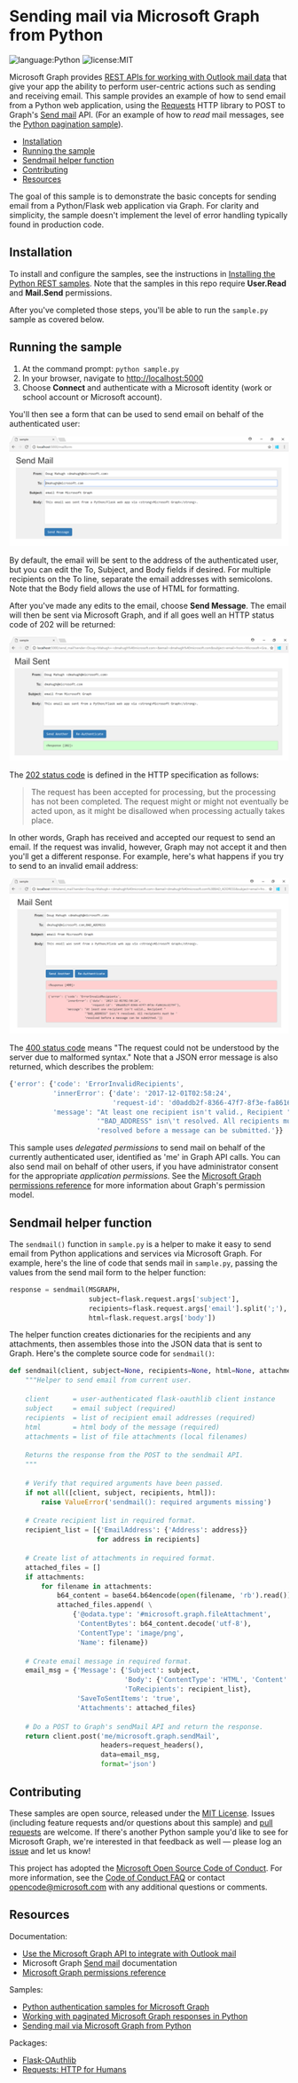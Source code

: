 # Sending mail via Microsoft Graph from Python

![language:Python](https://img.shields.io/badge/Language-Python-blue.svg?style=flat-square) ![license:MIT](https://img.shields.io/badge/License-MIT-green.svg?style=flat-square) 

Microsoft Graph provides [REST APIs for working with Outlook mail data](https://developer.microsoft.com/en-us/graph/docs/api-reference/v1.0/resources/mail_api_overview) that give your app the ability to perform user-centric actions such as sending and receiving email. This sample provides an example of how to send email from a Python web application, using the [Requests](http://docs.python-requests.org/en/master/) HTTP library to POST to Graph's [Send mail](https://developer.microsoft.com/en-us/graph/docs/api-reference/v1.0/api/user_sendmail) API. (For an example of how to _read_ mail messages, see the [Python pagination sample](https://github.com/microsoftgraph/python-sample-pagination)).

* [Installation](#installation)
* [Running the sample](#running-the-sample)
* [Sendmail helper function](#sendmail-helper-function)
* [Contributing](#contributing)
* [Resources](#resources)

The goal of this sample is to demonstrate the basic concepts for sending email from a Python/Flask web application via Graph. For clarity and simplicity, the sample doesn't implement the level of error handling typically found in production code.

## Installation

To install and configure the samples, see the instructions in [Installing the Python REST samples](https://github.com/microsoftgraph/python-sample-auth/blob/master/installation.md). Note that the samples in this repo require **User.Read** and **Mail.Send** permissions.

After you've completed those steps, you'll be able to run the ```sample.py``` sample as covered below.

## Running the sample

1. At the command prompt: ```python sample.py```
2. In your browser, navigate to [http://localhost:5000](http://localhost:5000)
3. Choose **Connect** and authenticate with a Microsoft identity (work or school account or Microsoft account).

You'll then see a form that can be used to send email on behalf of the authenticated user:

![Send mail form](static/images/sendmail.png)

By default, the email will be sent to the address of the authenticated user, but you can edit the To, Subject, and Body fields if desired. For multiple recipients on the To line, separate the email addresses with semicolons. Note that the Body field allows the use of HTML for formatting.

After you've made any edits to the email, choose **Send Message**. The email will then be sent via Microsoft Graph, and if all goes well an HTTP status code of 202 will be returned:

![Mail sent](static/images/mailsent.png)

The [202 status code](http://www.w3.org/Protocols/rfc2616/rfc2616-sec10.html#sec10.2.3) is defined in the HTTP specification as follows:

> The request has been accepted for processing, but the processing has not been completed.
> The request might or might not eventually be acted upon, as it might be disallowed when processing actually takes place.

In other words, Graph has received and accepted our request to send an email. If the request was invalid, however, Graph may not accept it and then you'll get a different response. For example, here's what happens if you try to send to an invalid email address:

![Mail sent - error](static/images/mailsent-error.png)

The [400 status code](http://www.w3.org/Protocols/rfc2616/rfc2616-sec10.html#sec10.4.1) means "The request could not be understood by the server due to malformed syntax." Note that a JSON error message is also returned, which describes the problem:

```javascript
{'error': {'code': 'ErrorInvalidRecipients',
           'innerError': {'date': '2017-12-01T02:58:24',
                          'request-id': 'd0addb2f-8366-47f7-8f3e-fa8616cd279f'},
           'message': "At least one recipient isn't valid., Recipient "
                      '"BAD_ADDRESS" isn\'t resolved. All recipients must be '
                      'resolved before a message can be submitted.'}}
```

This sample uses _delegated permissions_ to send mail on behalf of the currently authenticated user, identified as 'me' in Graph API calls. You can also send mail on behalf of other users, if you have administrator consent for the appropriate _application permissions_. See the [Microsoft Graph permissions reference](https://developer.microsoft.com/en-us/graph/docs/concepts/permissions_reference) for more information about Graph's permission model.

## Sendmail helper function

The ```sendmail()``` function in ```sample.py``` is a helper to make it easy to send email from Python applications and services via Microsoft Graph. For example, here's the line of code that sends mail in ```sample.py```, passing the values from the send mail form to the helper function:

```python
response = sendmail(MSGRAPH,
                    subject=flask.request.args['subject'],
                    recipients=flask.request.args['email'].split(';'),
                    html=flask.request.args['body'])
```

The helper function creates dictionaries for the recipients and any attachments, then assembles those into the JSON data that is sent to Graph. Here's the complete source code for ```sendmail()```:

```python
def sendmail(client, subject=None, recipients=None, html=None, attachments=None):
    """Helper to send email from current user.

    client      = user-authenticated flask-oauthlib client instance
    subject     = email subject (required)
    recipients  = list of recipient email addresses (required)
    html        = html body of the message (required)
    attachments = list of file attachments (local filenames)

    Returns the response from the POST to the sendmail API.
    """

    # Verify that required arguments have been passed.
    if not all([client, subject, recipients, html]):
        raise ValueError('sendmail(): required arguments missing')

    # Create recipient list in required format.
    recipient_list = [{'EmailAddress': {'Address': address}}
                      for address in recipients]

    # Create list of attachments in required format.
    attached_files = []
    if attachments:
        for filename in attachments:
            b64_content = base64.b64encode(open(filename, 'rb').read())
            attached_files.append( \
                {'@odata.type': '#microsoft.graph.fileAttachment',
                 'ContentBytes': b64_content.decode('utf-8'),
                 'ContentType': 'image/png',
                 'Name': filename})

	# Create email message in required format.
    email_msg = {'Message': {'Subject': subject,
                             'Body': {'ContentType': 'HTML', 'Content': html},
                             'ToRecipients': recipient_list},
                 'SaveToSentItems': 'true',
                 'Attachments': attached_files}

    # Do a POST to Graph's sendMail API and return the response.
    return client.post('me/microsoft.graph.sendMail',
                       headers=request_headers(),
                       data=email_msg,
                       format='json')
```

## Contributing

These samples are open source, released under the [MIT License](https://github.com/microsoftgraph/python-sample-pagination/blob/master/LICENSE). Issues (including feature requests and/or questions about this sample) and [pull requests](https://github.com/microsoftgraph/python-sample-pagination/pulls) are welcome. If there's another Python sample you'd like to see for Microsoft Graph, we're interested in that feedback as well &mdash; please log an [issue](https://github.com/microsoftgraph/python-sample-pagination/issues) and let us know!

This project has adopted the [Microsoft Open Source Code of Conduct](https://opensource.microsoft.com/codeofconduct/). For more information, see the [Code of Conduct FAQ](https://opensource.microsoft.com/codeofconduct/faq/) or contact [opencode@microsoft.com](mailto:opencode@microsoft.com) with any additional questions or comments.

## Resources

Documentation:
* [Use the Microsoft Graph API to integrate with Outlook mail](https://developer.microsoft.com/en-us/graph/docs/api-reference/v1.0/resources/mail_api_overview)
* Microsoft Graph [Send mail](https://developer.microsoft.com/en-us/graph/docs/api-reference/v1.0/api/user_sendmail) documentation
* [Microsoft Graph permissions reference](https://developer.microsoft.com/en-us/graph/docs/concepts/permissions_reference)

Samples:
* [Python authentication samples for Microsoft Graph](https://github.com/microsoftgraph/python-sample-auth)
* [Working with paginated Microsoft Graph responses in Python](https://github.com/microsoftgraph/python-sample-pagination)
* [Sending mail via Microsoft Graph from Python](https://github.com/microsoftgraph/python-sample-send-mail)

Packages:
* [Flask-OAuthlib](https://flask-oauthlib.readthedocs.io/en/latest/)
* [Requests: HTTP for Humans](http://docs.python-requests.org/en/master/)
